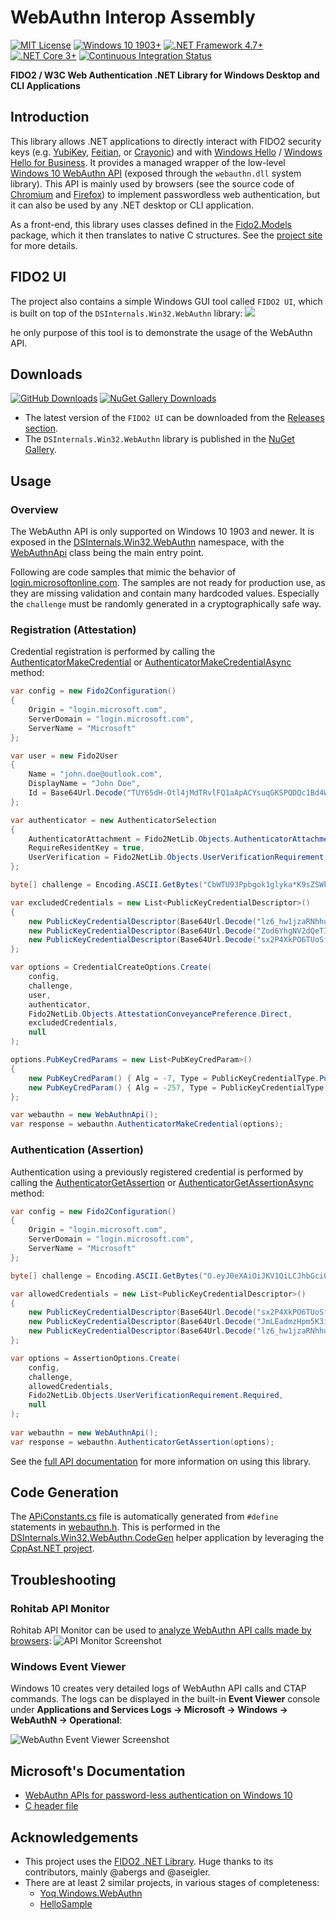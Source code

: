 # WebAuthn Interop Assembly
[![MIT License](https://img.shields.io/badge/License-MIT-green.svg)](../LICENSE.txt)
[![Windows 10 1903+](https://img.shields.io/badge/Windows%2010-1903%2B-007bb8.svg?logo=Windows)](#)
[![.NET Framework 4.7+](https://img.shields.io/badge/.NET%20Framework-4.7%2B-007FFF.svg)](#)
[![.NET Core 3+](https://img.shields.io/badge/.NET%20Core-3%2B-007FFF.svg)](#)
[![Continuous Integration Status](https://github.com/MichaelGrafnetter/webauthn-interop/workflows/CI/badge.svg)](https://github.com/MichaelGrafnetter/webauthn-interop/actions)

**FIDO2 / W3C Web Authentication .NET Library for Windows Desktop and CLI Applications**

## Introduction

This library allows .NET applications to directly interact with FIDO2 security keys (e.g. [YubiKey](https://www.yubico.com/products/), [Feitian](https://www.ftsafe.com/products/FIDO), or [Crayonic](https://www.crayonic.com/)) and with [Windows Hello](https://support.microsoft.com/en-us/windows/learn-about-windows-hello-and-set-it-up-dae28983-8242-bb2a-d3d1-87c9d265a5f0) / [Windows Hello for Business](https://docs.microsoft.com/en-us/windows/security/identity-protection/hello-for-business/hello-identity-verification). 
It provides a managed wrapper of the low-level [Windows 10 WebAuthn API](https://github.com/microsoft/webauthn/blob/master/webauthn.h)
(exposed through the `webauthn.dll` system library). This API is mainly used by browsers
(see the source code of [Chromium](https://chromium.googlesource.com/chromium/src/+/refs/heads/master/device/fido/win/webauthn_api.cc)
and [Firefox](https://searchfox.org/mozilla-central/source/dom/webauthn/WinWebAuthnManager.cpp)) to implement passwordless web authentication,
but it can also be used by any .NET desktop or CLI application.

As a front-end, this library uses classes defined in the [Fido2.Models](https://www.nuget.org/packages/Fido2.Models/) package, which it then translates to native C structures.
See the [project site](https://github.com/abergs/fido2-net-lib) for more details.

## FIDO2 UI

The project also contains a simple Windows GUI tool called `FIDO2 UI`, which is built on top of the `DSInternals.Win32.WebAuthn` library:
![](../Documentation/Screenshots/fido2_ui.png)

he only purpose of this tool is to demonstrate the usage of the WebAuthn API.

## Downloads

[![GitHub Downloads](https://img.shields.io/github/downloads/MichaelGrafnetter/webauthn-interop/total.svg?label=GitHub%20Downloads&logo=GitHub)](https://github.com/MichaelGrafnetter/webauthn-interop/releases)
[![NuGet Gallery Downloads](https://img.shields.io/nuget/dt/DSInternals.Win32.WebAuthn.svg?label=NuGet%20Gallery%20Downloads&logo=NuGet)](https://www.nuget.org/packages/DSInternals.Win32.WebAuthn/)

- The latest version of the `FIDO2 UI` can be downloaded from the [Releases section](https://github.com/MichaelGrafnetter/webauthn-interop/releases/latest).
- The `DSInternals.Win32.WebAuthn` library is published in the [NuGet Gallery](https://www.nuget.org/packages/DSInternals.Win32.WebAuthn/).

## Usage

### Overview

The WebAuthn API is only supported on Windows 10 1903 and newer. It is exposed in the [DSInternals.Win32.WebAuthn](../Documentation/API/DSInternals.Win32.WebAuthn.md) namespace, with the [WebAuthnApi](../Documentation/API/DSInternals.Win32.WebAuthn/WebAuthnApi.md) class being the main entry point.

Following are code samples that mimic the behavior of [login.microsoftonline.com](https://login.microsoftonline.com). 
The samples are not ready for production use, as they are missing validation and contain many hardcoded values. Especially the `challenge` must be randomly generated in a cryptographically safe way.

### Registration (Attestation)

Credential registration is performed by calling the [AuthenticatorMakeCredential](../Documentation/API/DSInternals.Win32.WebAuthn/WebAuthnApi/AuthenticatorMakeCredential.md) or [AuthenticatorMakeCredentialAsync](../Documentation/API/DSInternals.Win32.WebAuthn/WebAuthnApi/AuthenticatorMakeCredentialAsync.md) method:

```cs
var config = new Fido2Configuration()
{
    Origin = "login.microsoft.com",
    ServerDomain = "login.microsoft.com",
    ServerName = "Microsoft"
};

var user = new Fido2User
{
    Name = "john.doe@outlook.com",
    DisplayName = "John Doe",
    Id = Base64Url.Decode("TUY65dH-Otl4jMdTRvlFQ1aApACYsuqGKSPQDQc1Bd4WVyw")
};

var authenticator = new AuthenticatorSelection
{
    AuthenticatorAttachment = Fido2NetLib.Objects.AuthenticatorAttachment.CrossPlatform,
    RequireResidentKey = true,
    UserVerification = Fido2NetLib.Objects.UserVerificationRequirement.Required,
};

byte[] challenge = Encoding.ASCII.GetBytes("CbWTU93Ppbgok1glyka*K9sZSWkqpK3qS1ldeLJxsI4k3jMLIi3dl8VDx10siTGd8U5SNj8yyMIbqXQH!apXGnrhWmYlg2GNdEGddIkO03cql!kKVgKi*MqEIl9aPqmJdYuRMjrEYlIyzi4*wP0YSyA$");

var excludedCredentials = new List<PublicKeyCredentialDescriptor>()
{
    new PublicKeyCredentialDescriptor(Base64Url.Decode("lz6_hw1jzaRNhhu9dt_M1Q=")),
    new PublicKeyCredentialDescriptor(Base64Url.Decode("Zod6YhgNV2dQeT3v8ekjRpU0nVlEkPlpXF5Vx6f4P9g=")),
    new PublicKeyCredentialDescriptor(Base64Url.Decode("sx2P4XkPO6TUoSf0pMEm3zi5gdwVrIRjiYvuTFRAkNMe_jVsntSgkyG5aV8er5GCA_G1X2idph-8lhhMFX3aaAyBCQIAAA="))
};

var options = CredentialCreateOptions.Create(
    config,
    challenge,
    user,
    authenticator,
    Fido2NetLib.Objects.AttestationConveyancePreference.Direct,
    excludedCredentials,
    null
);

options.PubKeyCredParams = new List<PubKeyCredParam>()
{
    new PubKeyCredParam() { Alg = -7, Type = PublicKeyCredentialType.PublicKey },
    new PubKeyCredParam() { Alg = -257, Type = PublicKeyCredentialType.PublicKey }
};

var webauthn = new WebAuthnApi();
var response = webauthn.AuthenticatorMakeCredential(options);
```

### Authentication (Assertion)

Authentication using a previously registered credential is performed by calling the [AuthenticatorGetAssertion](../Documentation/API/DSInternals.Win32.WebAuthn/WebAuthnApi/AuthenticatorGetAssertion.md) or [AuthenticatorGetAssertionAsync](../Documentation/API/DSInternals.Win32.WebAuthn/WebAuthnApi/AuthenticatorGetAssertionAsync.md) method:


```cs
var config = new Fido2Configuration()
{
    Origin = "login.microsoft.com",
    ServerDomain = "login.microsoft.com",
    ServerName = "Microsoft"
};

byte[] challenge = Encoding.ASCII.GetBytes("O.eyJ0eXAiOiJKV1QiLCJhbGciOiJSUzI1NiIsIng1dCI6ImtnMkxZczJUMENUaklmajRydDZKSXluZW4zOCJ9.eyJhdWQiOiJ1cm46bWljcm9zb2Z0OmZpZG86Y2hhbGxlbmdlIiwiaXNzIjoiaHR0cHM6Ly9sb2dpbi5taWNyb3NvZnQuY29tIiwiaWF0IjoxNjAyNDEzMzIxLCJuYmYiOjE2MDI0MTMzMjEsImV4cCI6MTYwMjQxMzYyMX0.ogwFJG0w6TX4QAGmwh-0aizApfdxtpQ_Kra9Bjk7LCuHxglV1rU1C5U9nPx4cKoNh09zucnTx9HpbvytgQtenOHiErZswGY_oi53EGL_ftfICm80agFcwMYLzHPH-yoIE9B5uORnLFOZmz98aZAFXcofZcK1E3-A1wZVcES9mjBN34G6iwG7-pcmBJge0Xc8nkRO-dei4RlFWnnYNc6iSPuJEknojGAvstmkfqSGnNgTpQXvn5eBVSHltY1C8jkk-qUzNxf1mfypcdXxfZxAIQnc50JRDz1QsD6bKV97crqhvv1ROpQ3L1V6dtYYiIQAUKQgm6FhYbS-3uj3ziK_fA");

var allowedCredentials = new List<PublicKeyCredentialDescriptor>()
{
    new PublicKeyCredentialDescriptor(Base64Url.Decode("sx2P4XkPO6TUoSf0pMEm3zi5gdwVrIRjiYvuTFRAkNMe_jVsntSgkyG5aV8er5GCA_G1X2idph-8lhhMFX3aaAyBCQIAAA")),
    new PublicKeyCredentialDescriptor(Base64Url.Decode("JmLEadmzHpm5K3i5gVFO-MJz43GukTKYkcRR8qO6Bp0")),
    new PublicKeyCredentialDescriptor(Base64Url.Decode("lz6_hw1jzaRNhhu9dt_M1Q"))
};

var options = AssertionOptions.Create(
    config,
    challenge,
    allowedCredentials,
    Fido2NetLib.Objects.UserVerificationRequirement.Required,
    null
);
           
var webauthn = new WebAuthnApi();
var response = webauthn.AuthenticatorGetAssertion(options);
```

See the [full API documentation](../Documentation/API/DSInternals.Win32.WebAuthn.md) for more information on using this library.

## Code Generation

The [APiConstants.cs](../Src/DSInternals.Win32.WebAuthn/ApiConstants.cs) file is automatically generated from `#define` statements in [webauthn.h](https://github.com/microsoft/webauthn/blob/master/webauthn.h).
This is performed in the [DSInternals.Win32.WebAuthn.CodeGen](../Src/DSInternals.Win32.WebAuthn.CodeGen/Program.cs) helper application by leveraging the [CppAst.NET project](https://github.com/xoofx/CppAst.NET).

## Troubleshooting

### Rohitab API Monitor

Rohitab API Monitor can be used to [analyze WebAuthn API calls made by browsers](../Documentation/Rohitab/README.md):
![API Monitor Screenshot](../Documentation/Screenshots/api_monitor.png)

### Windows Event Viewer

Windows 10 creates very detailed logs of WebAuthn API calls and CTAP commands. The logs can be displayed in the built-in 
**Event Viewer** console under **Applications and Services Logs &rarr; Microsoft &rarr; Windows &rarr; WebAuthN &rarr; Operational**:

![WebAuthn Event Viewer Screenshot](../Documentation/Screenshots/webauthn_event_viewer.png)

## Microsoft's Documentation
- [WebAuthn APIs for password-less authentication on Windows 10](https://docs.microsoft.com/en-us/windows/security/identity-protection/hello-for-business/webauthnapis)
- [C header file](https://github.com/microsoft/webauthn/blob/master/webauthn.h)

## Acknowledgements
- This project uses the [FIDO2 .NET Library](https://github.com/abergs/fido2-net-lib). Huge thanks to its contributors, mainly @abergs and @aseigler.
- There are at least 2 similar projects, in various stages of completeness:
  - [Yoq.Windows.WebAuthn](https://github.com/dbeinder/Yoq.Windows.WebAuthn)
  - [HelloSample](https://github.com/aseigler/HelloSample)
